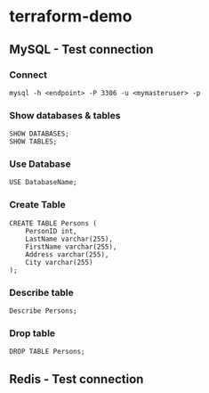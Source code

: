 # terraform-demo

## MySQL - Test connection
### Connect
```
mysql -h <endpoint> -P 3306 -u <mymasteruser> -p
```
### Show databases & tables
```
SHOW DATABASES;
SHOW TABLES;
```
### Use Database
```
USE DatabaseName;
```
### Create Table
```
CREATE TABLE Persons (
    PersonID int,
    LastName varchar(255),
    FirstName varchar(255),
    Address varchar(255),
    City varchar(255)
);
```
### Describe table
```
Describe Persons;
```
### Drop table
```
DROP TABLE Persons;
```

## Redis - Test connection
